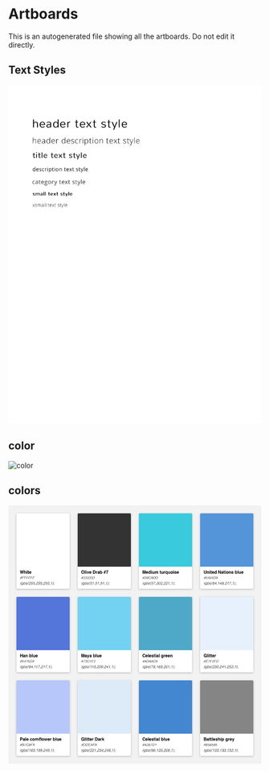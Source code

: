 # Artboards

This is an autogenerated file showing all the artboards. Do not edit it directly.

## Text Styles

![Text Styles](./.exportedArtboards/coinsph/Text%20Styles.png)


## color 

![color ](./.exportedArtboards/coinsph/color%20)


## colors

![colors](./.exportedArtboards/coinsph/colors.png)

